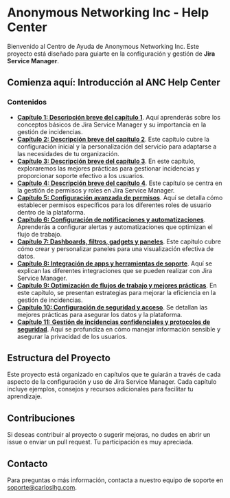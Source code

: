 # Anonymous Networking Inc - Help Center

Bienvenido al Centro de Ayuda de Anonymous Networking Inc. Este proyecto está diseñado para guiarte en la configuración y gestión de **Jira Service Manager**.

## Comienza aquí: Introducción al ANC Help Center

### Contenidos
- **[Capítulo 1: Descripción breve del capítulo 1](./Anonymous%20Networking%20Inc/01_ANC_Help_Center_Capitulo_1.md)**. Aquí aprenderás sobre los conceptos básicos de Jira Service Manager y su importancia en la gestión de incidencias.
- **[Capítulo 2: Descripción breve del capítulo 2](./Anonymous%20Networking%20Inc/02_ANC_Help_Center_Capitulo_2.md)**. Este capítulo cubre la configuración inicial y la personalización del servicio para adaptarse a las necesidades de tu organización.
- **[Capítulo 3: Descripción breve del capítulo 3](./Anonymous%20Networking%20Inc/03_ANC_Help_Center_Capitulo_3.md)**. En este capítulo, exploraremos las mejores prácticas para gestionar incidencias y proporcionar soporte efectivo a los usuarios.
- **[Capítulo 4: Descripción breve del capítulo 4](./Anonymous%20Networking%20Inc/04_ANC_Help_Center_Capitulo_4.md)**. Este capítulo se centra en la gestión de permisos y roles en Jira Service Manager.
- **[Capítulo 5: Configuración avanzada de permisos](./Anonymous%20Networking%20Inc/05_ANC_Help_Center_Capitulo_5.md)**. Aquí se detalla cómo establecer permisos específicos para los diferentes roles de usuario dentro de la plataforma.
- **[Capítulo 6: Configuración de notificaciones y automatizaciones](./Anonymous%20Networking%20Inc/06_ANC_Help_Center_Capitulo_6.md)**. Aprenderás a configurar alertas y automatizaciones que optimizan el flujo de trabajo.
- **[Capítulo 7: Dashboards, filtros, gadgets y paneles](./Anonymous%20Networking%20Inc/07_ANC_Help_Center_Capitulo_7.md)**. Este capítulo cubre cómo crear y personalizar paneles para una visualización efectiva de datos.
- **[Capítulo 8: Integración de apps y herramientas de soporte](./Anonymous%20Networking%20Inc/08_ANC_Help_Center_Capitulo_8.md)**. Aquí se explican las diferentes integraciones que se pueden realizar con Jira Service Manager.
- **[Capítulo 9: Optimización de flujos de trabajo y mejores prácticas](./Anonymous%20Networking%20Inc/09_ANC_Help_Center_Capitulo_9.md)**. En este capítulo, se presentan estrategias para mejorar la eficiencia en la gestión de incidencias.
- **[Capítulo 10: Configuración de seguridad y acceso](./Anonymous%20Networking%20Inc/10_ANC_Help_Center_Capitulo_10.md)**. Se detallan las mejores prácticas para asegurar los datos y la plataforma.
- **[Capítulo 11: Gestión de incidencias confidenciales y protocolos de seguridad](./Anonymous%20Networking%20Inc/11_ANC_Help_Center_Capitulo_11.md)**. Aquí se profundiza en cómo manejar información sensible y asegurar la privacidad de los usuarios.

## Estructura del Proyecto
Este proyecto está organizado en capítulos que te guiarán a través de cada aspecto de la configuración y uso de Jira Service Manager. Cada capítulo incluye ejemplos, consejos y recursos adicionales para facilitar tu aprendizaje.

## Contribuciones
Si deseas contribuir al proyecto o sugerir mejoras, no dudes en abrir un issue o enviar un pull request. Tu participación es muy apreciada.

## Contacto
Para preguntas o más información, contacta a nuestro equipo de soporte en [soporte@carloslhg.com](mailto:soporte@carloslhg.com).
